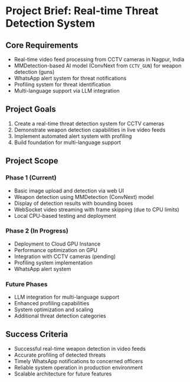 # Project Brief: Real-time Threat Detection System

## Core Requirements
- Real-time video feed processing from CCTV cameras in Nagpur, India
- MMDetection-based AI model (ConvNext from `CCTV_GUN`) for weapon detection (guns)
- WhatsApp alert system for threat notifications
- Profiling system for threat identification
- Multi-language support via LLM integration

## Project Goals
1. Create a real-time threat detection system for CCTV cameras
2. Demonstrate weapon detection capabilities in live video feeds
3. Implement automated alert system with profiling
4. Build foundation for multi-language support

## Project Scope
### Phase 1 (Current)
- Basic image upload and detection via web UI
- Weapon detection using MMDetection (ConvNext) model
- Display of detection results with bounding boxes
- WebSocket video streaming with frame skipping (due to CPU limits)
- Local CPU-based testing and deployment

### Phase 2 (In Progress)
- Deployment to Cloud GPU Instance
- Performance optimization on GPU
- Integration with CCTV cameras (pending)
- Profiling system implementation
- WhatsApp alert system

### Future Phases
- LLM integration for multi-language support
- Enhanced profiling capabilities
- System optimization and scaling
- Additional threat detection categories

## Success Criteria
- Successful real-time weapon detection in video feeds
- Accurate profiling of detected threats
- Timely WhatsApp notifications to concerned officers
- Reliable system operation in production environment
- Scalable architecture for future features 